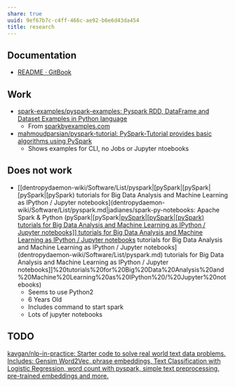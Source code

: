 ```yaml
---
share: true
uuid: 9ef67b7c-c4ff-466c-ae92-b6e6d43da454
title: research
---
```

## Documentation

* [README · GitBook](https://ericxiao251.github.io/spark-syntax/)

## Work

* [spark-examples/pyspark-examples: Pyspark RDD, DataFrame and Dataset Examples in Python language](https://github.com/spark-examples/pyspark-examples)
  * From [sparkbyexamples.com](https://sparkbyexamples.com/)
* [mahmoudparsian/pyspark-tutorial: PySpark-Tutorial provides basic algorithms using PySpark](https://github.com/mahmoudparsian/pyspark-tutorial)
  * Shows examples for CLI, no Jobs or Jupyter ntoebooks
## Does not work
* [[dentropydaemon-wiki/Software/List/pyspark|[pySpark|[pySpark|[pySpark|[pySpark) tutorials for Big Data Analysis and Machine Learning as IPython / Jupyter notebooks](dentropydaemon-wiki/Software/List/pyspark.md|jadianes/spark-py-notebooks: Apache Spark & Python (pySpark|[pySpark|[pySpark|[pySpark|[pySpark) tutorials for Big Data Analysis and Machine Learning as IPython / Jupyter notebooks]] tutorials for Big Data Analysis and Machine Learning as IPython / Jupyter notebooks](../pyspark.md) tutorials for Big Data Analysis and Machine Learning as IPython / Jupyter notebooks](dentropydaemon-wiki/Software/List/pyspark.md) tutorials for Big Data Analysis and Machine Learning as IPython / Jupyter notebooks]]%20tutorials%20for%20Big%20Data%20Analysis%20and%20Machine%20Learning%20as%20IPython%20/%20Jupyter%20notebooks)
  * Seems to use Python2
  * 6 Years Old
  * Includes command to start spark
  * Lots of jupyter notebooks

## TODO

[kavgan/nlp-in-practice: Starter code to solve real world text data problems. Includes: Gensim Word2Vec, phrase embeddings, Text Classification with Logistic Regression, word count with pyspark, simple text preprocessing, pre-trained embeddings and more.](https://github.com/kavgan/nlp-in-practice)